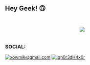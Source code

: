 ## Hey Geek! 🙃
<br>
<p align="center">
 <img src="https://github-readme-stats.vercel.app/api?username=Ign0r3dH4x0r&show_icons=true&theme=radical&cache_seconds=3000&hide=contribs&include_all_commits=true&count_private=true&show_owner=true&layout=compact&hide_border=true&custom_title=GITHUB+STATUS:">
</p>

# 

### SOCIAL:
<a href="mailto:xowmik@gmail.com">![xowmik@gmail.com](https://img.shields.io/badge/Gmail-D14836?style=for-the-badge&logo=gmail&logoColor=white)</a>
<a href="https://fb.me/Ign0r3dH4x0r">![Ign0r3dH4x0r](https://raw.githubusercontent.com/carlsednaoui/gitsocial/master/assets/icons%20with%20padding/facebook.png)</a>
